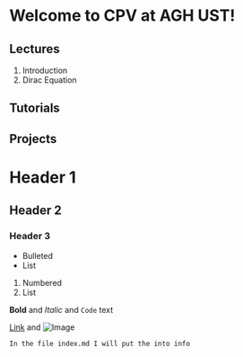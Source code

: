 # Welcome to CPV at AGH UST!



## Lectures
1. Introduction 
2. Dirac Equation

## Tutorials

## Projects 

# Header 1
## Header 2
### Header 3

- Bulleted
- List

1. Numbered
2. List

**Bold** and _Italic_ and `Code` text

[Link](url) and ![Image](src)
```
In the file index.md I will put the into info
